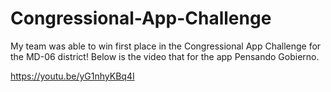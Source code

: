 # Congressional-App-Challenge
My team was able to win first place in the Congressional App Challenge for the MD-06 district! 
Below is the video that for the app Pensando Gobierno.

https://youtu.be/yG1nhyKBq4I
